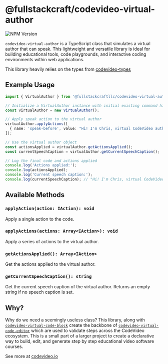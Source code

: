 # @fullstackcraft/codevideo-virtual-author

![NPM Version](https://img.shields.io/npm/v/@fullstackcraftllc/codevideo-virtual-author)

`codevideo-virtual-author` is a TypeScript class that simulates a virtual author that can speak. This lightweight and versatile library is ideal for building educational tools, code playgrounds, and interactive coding environments within web applications.

This library heavily relies on the types from [codevideo-types](https://github.com/codevideo/codevideo-types)

## Example Usage

```typescript
import { VirtualAuthor } from '@fullstackcraftllc/codevideo-virtual-author';

// Initialize a VirtualAuthor instance with initial existing command history
const virtualAuthor = new VirtualAuthor();

// Apply speak action to the virtual author
virtualAuthor.applyActions([
  { name: 'speak-before', value: "Hi! I'm Chris, virtual CodeVideo author!" }
]);

// Use the virtual author object
const actionsApplied = virtualAuthor.getActionsApplied();
const currentSpeechCaption = virtualAuthor.getCurrentSpeechCaption();

// Log the final code and actions applied
console.log('Actions applied:');
console.log(actionsApplied);
console.log('Current speech caption:');
console.log(currentSpeechCaption); // "Hi! I'm Chris, virtual CodeVideo author!"
```

## Available Methods

### `applyAction(action: IAction): void`

Apply a single action to the code.

### `applyActions(actions: Array<IAction>): void`

Apply a series of actions to the virtual author.

### `getActionsApplied(): Array<IAction>`

Get the actions applied to the virtual author.

### `getCurrentSpeechCaption(): string`

Get the current speech caption of the virtual author. Returns an empty string if no speech caption is set.

## Why?

Why do we need a seemingly useless class? This library, along with [`codevideo-virtual-code-block`](https://github.com/codevideo/codevideo-virtual-code-block) create the backbone of [`codevideo-virtual-code-editor`](https://github.com/codevideo/codevideo-virtual-code-editor) which are used to validate steps across the CodeVideo ecosystem. This is a small part of a larger project to create a declarative way to build, edit, and generate step by step educational video software courses.

See more at [codevideo.io](https://codevideo.io)